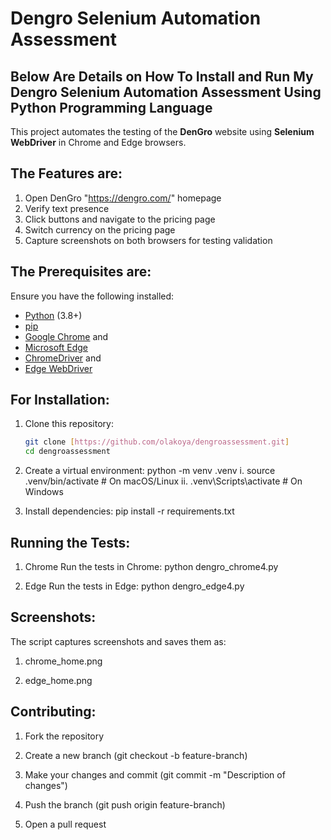 #  Dengro Selenium Automation Assessment

## Below Are Details on How To Install and Run My Dengro Selenium Automation Assessment Using Python Programming Language

This project automates the testing of the **DenGro** website using **Selenium WebDriver** in Chrome and Edge browsers.

## **The Features are:**
1. Open DenGro "https://dengro.com/" homepage
2. Verify text presence
3. Click buttons and navigate to the pricing page
4. Switch currency on the pricing page
5. Capture screenshots on both browsers for testing validation

## **The Prerequisites are:**
Ensure you have the following installed:
- [Python](https://www.python.org/downloads/) (3.8+)
- [pip](https://pip.pypa.io/en/stable/installation/)
- [Google Chrome](https://www.google.com/chrome/) and
- [Microsoft Edge](https://www.microsoft.com/en-us/edge)
- [ChromeDriver](https://sites.google.com/chromium.org/driver/) and
- [Edge WebDriver](https://developer.microsoft.com/en-us/microsoft-edge/tools/webdriver/)

## **For Installation:**
1. Clone this repository:
   ```sh
   git clone [https://github.com/olakoya/dengroassessment.git]
   cd dengroassessment
   
2. Create a virtual environment:
   python -m venv .venv
  i. source .venv/bin/activate  # On macOS/Linux
  ii. .venv\Scripts\activate     # On Windows

3. Install dependencies:
   pip install -r requirements.txt
   
## **Running the Tests:**
1. Chrome
Run the tests in Chrome: python dengro_chrome4.py

3. Edge
Run the tests in Edge: python dengro_edge4.py

## **Screenshots:**
The script captures screenshots and saves them as:
1. chrome_home.png

2. edge_home.png

## **Contributing:**
1. Fork the repository
   
2. Create a new branch (git checkout -b feature-branch)
   
3. Make your changes and commit (git commit -m "Description of changes")
   
4. Push the branch (git push origin feature-branch)
   
5. Open a pull request

